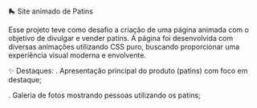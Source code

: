 🛼 Site animado de Patins

Esse projeto teve como desafio a criação de uma página animada com o objetivo de divulgar e vender patins.
Á página foi desenvolvida com diversas animações utilizando CSS puro, buscando proporcionar uma experiência visual moderna e envolvente.

✨ Destaques:
. Apresentação principal do produto (patins) com foco em destaque;

. Galeria de fotos mostrando pessoas utilizando os patins;

